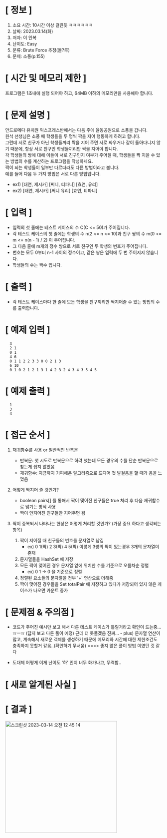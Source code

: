 # **[ 정보 ]**
1. 소요 시간: 10시간 이상 걸린듯 ㅋㅋㅋㅋㅋㅋ
2. 날짜: 2023.03.14(화)
3. 저자: 이 인복
4. 난이도: Easy
5. 분류: Brute Force 추정(몰?루)
6. 문제: 소풍(p.155)

# **[ 시간 및 메모리 제한 ]**
프로그램은 1초내에 실행 되어야 하고, 64MB 이하의 메모리만을 사용해야 합니다.

# **[ 문제 설명 ]**
안드로메다 유치원 익스프레스반에서는 다음 주에 율동공원으로 소풍을 갑니다.  
원석 선생님은 소풍 때 학생들을 두 명씩 짝을 지어 행동하게 하려고 합니다.  
그런데 서로 친구가 아닌 학생들끼리 짝을 지어 주면 서로 싸우거나 같이 돌아다니지 않기 때문에, 항상 서로 친구인 학생들끼리만 짝을 지어야 합니다.  
각 학생들의 쌍에 대해 이들이 서로 친구인지 여부가 주어질 때, 학생들을 짝 지을 수 있는 방법의 수를 계산하는 프로그램을 작성하세요.  
짝이 되는 학생들이 일부만 다르더라도 다른 방법이라고 봅니다.  
예를 들어 다음 두 가지 방법은 서로 다른 방법입니다.

- ex1) [태연, 제시카] [써니, 티파니] [효연, 유리]
- ex2) [태연, 제시카] [써니 유리] [효연, 티파니]

# **[ 입력 ]**
- 입력의 첫 줄에는 테스트 케이스의 수 C(C <= 50)가 주어집니다.
- 각 테스트 케이스의 첫 줄에는 학생의 수 n(2 <= n <= 10)과 친구 쌍의 수 m(0 <= m <= n(n - 1) / 2) 이 주어집니다.
- 그 다음 줄에 m개의 정수 쌍으로 서로 친구인 두 학생의 번호가 주어집니다.
- 번호는 모두 0부터 n-1 사이의 정수이고, 같은 쌍은 입력에 두 번 주어지지 않습니다.
- 학생들의 수는 짝수 입니다.

# **[ 출력 ]**
- 각 테스트 케이스마다 한 줄에 모든 학생을 친구끼리만 짝지어줄 수 있는 방법의 수를 출력합니다.

# **[ 예제 입력 ]**
      3
      2 1
      0 1
      4 6
      0 1 1 2 2 3 3 0 0 2 1 3
      6 10
      0 1 0 2 1 2 1 3 1 4 2 3 2 4 3 4 3 5 4 5

# **[ 예제 출력 ]**
      1
      3
      4

# **[ 접근 순서 ]**
1. 재귀함수를 사용 or 일반적인 반복문
    - 반복문: 첫 시도로 반복문으로 하려 했는데 모든 경우의 수를 단순 반복문으로 찾는게 쉽지 않았음
    - 재귀함수: 지금까지 기피해온 알고리즘으로 드디어 첫 발걸음을 할 때가 옴을 느꼈음
    

2. 어떻게 짝지어 줄 것인가?
    - boolean pairs[] 를 통해서 짝이 맺어진 친구들은 true 처리 후 다음 재귀함수로 넘기는 방식 사용
    - 짝이 안지어진 친구들만 지어주면 됨
    

3. 짝이 중복되서 나타나는 현상은 어떻게 처리할 것인가? (가장 중요 하다고 생각되는 항목)
    1. 짝이 지어질 때 친구들의 번호를 문자열로 남김
        - ex) 0 1(짝) 2 3(짝) 4 5(짝) 이렇게 3쌍의 짝이 있는경우 3개의 문자열이 존재
    2. 문자열들을 HashSet 에 저장
    3. 모든 짝이 맺어진 경우 문자열 앞에 위치한 수를 기준으로 오름차순 정렬
        - ex) 0 1 -> 0 을 기준으로 정렬
    4. 정렬된 요소들의 문자열을 전부 '+' 연산으로 더해줌   
    5. 짝이 맺어진 경우들을 Set<String> totalPair 에 저장하고 있다가 저장되어 있지 않은 케이스가 나오면 카운트 증가
    
# **[ 문제점 & 주의점 ]**
- 코드가 주어진 예시만 보고 해서 다른 테스트 케이스가 틀릴거라고 확인이 드는중...ㅠㅡㅠ (답지 보고 다른 풀이 예정)
  근데 더 못풀겠음 진짜...
      - plus) 문자열 연산이 많고, 계속해서 새로운 객체를 생성하기 때문에 메모리와 시간에 대한 제한조건도 충족하지 못할거 같음..(확인하기 무서움) ===> 좋지 않은 풀이 방법 이였던 것 같다

- 도대체 어떻게 이게 난이도 '하' 인지 너무 화가나고, 무력함..

# **[ 새로 알게된 사실 ]**

# **[ 결과 ]**
<img width="358" alt="스크린샷 2023-03-14 오전 12 45 14" src="https://user-images.githubusercontent.com/59809278/224754367-e53814f1-11b4-4c1c-9a63-3eedb990afab.png">
